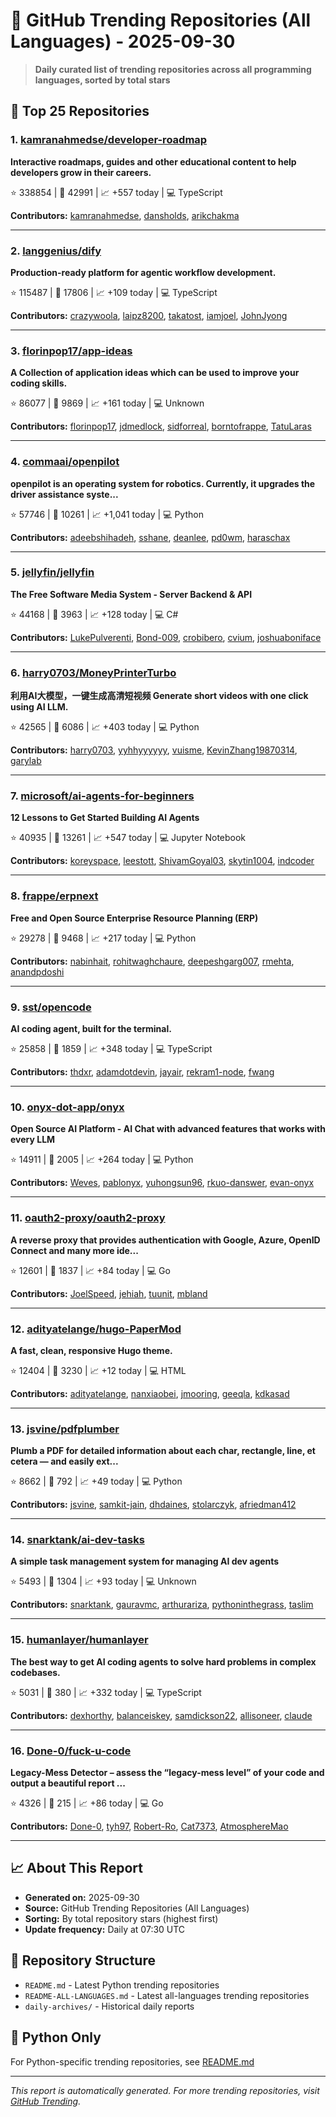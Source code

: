 # 🌟 GitHub Trending Repositories (All Languages) - 2025-09-30

> **Daily curated list of trending repositories across all programming languages, sorted by total stars**

## 🚀 Top 25 Repositories

### 1. [kamranahmedse/developer-roadmap](https://github.com/kamranahmedse/developer-roadmap)

**Interactive roadmaps, guides and other educational content to help developers grow in their careers.**

⭐ 338854 | 🍴 42991 | 📈 +557 today | 💻 TypeScript

**Contributors:** [kamranahmedse](https://github.com/kamranahmedse), [dansholds](https://github.com/dansholds), [arikchakma](https://github.com/arikchakma)

---

### 2. [langgenius/dify](https://github.com/langgenius/dify)

**Production-ready platform for agentic workflow development.**

⭐ 115487 | 🍴 17806 | 📈 +109 today | 💻 TypeScript

**Contributors:** [crazywoola](https://github.com/crazywoola), [laipz8200](https://github.com/laipz8200), [takatost](https://github.com/takatost), [iamjoel](https://github.com/iamjoel), [JohnJyong](https://github.com/JohnJyong)

---

### 3. [florinpop17/app-ideas](https://github.com/florinpop17/app-ideas)

**A Collection of application ideas which can be used to improve your coding skills.**

⭐ 86077 | 🍴 9869 | 📈 +161 today | 💻 Unknown

**Contributors:** [florinpop17](https://github.com/florinpop17), [jdmedlock](https://github.com/jdmedlock), [sidforreal](https://github.com/sidforreal), [borntofrappe](https://github.com/borntofrappe), [TatuLaras](https://github.com/TatuLaras)

---

### 4. [commaai/openpilot](https://github.com/commaai/openpilot)

**openpilot is an operating system for robotics. Currently, it upgrades the driver assistance syste...**

⭐ 57746 | 🍴 10261 | 📈 +1,041 today | 💻 Python

**Contributors:** [adeebshihadeh](https://github.com/adeebshihadeh), [sshane](https://github.com/sshane), [deanlee](https://github.com/deanlee), [pd0wm](https://github.com/pd0wm), [haraschax](https://github.com/haraschax)

---

### 5. [jellyfin/jellyfin](https://github.com/jellyfin/jellyfin)

**The Free Software Media System - Server Backend & API**

⭐ 44168 | 🍴 3963 | 📈 +128 today | 💻 C#

**Contributors:** [LukePulverenti](https://github.com/LukePulverenti), [Bond-009](https://github.com/Bond-009), [crobibero](https://github.com/crobibero), [cvium](https://github.com/cvium), [joshuaboniface](https://github.com/joshuaboniface)

---

### 6. [harry0703/MoneyPrinterTurbo](https://github.com/harry0703/MoneyPrinterTurbo)

**利用AI大模型，一键生成高清短视频 Generate short videos with one click using AI LLM.**

⭐ 42565 | 🍴 6086 | 📈 +403 today | 💻 Python

**Contributors:** [harry0703](https://github.com/harry0703), [yyhhyyyyyy](https://github.com/yyhhyyyyyy), [vuisme](https://github.com/vuisme), [KevinZhang19870314](https://github.com/KevinZhang19870314), [garylab](https://github.com/garylab)

---

### 7. [microsoft/ai-agents-for-beginners](https://github.com/microsoft/ai-agents-for-beginners)

**12 Lessons to Get Started Building AI Agents**

⭐ 40935 | 🍴 13261 | 📈 +547 today | 💻 Jupyter Notebook

**Contributors:** [koreyspace](https://github.com/koreyspace), [leestott](https://github.com/leestott), [ShivamGoyal03](https://github.com/ShivamGoyal03), [skytin1004](https://github.com/skytin1004), [indcoder](https://github.com/indcoder)

---

### 8. [frappe/erpnext](https://github.com/frappe/erpnext)

**Free and Open Source Enterprise Resource Planning (ERP)**

⭐ 29278 | 🍴 9468 | 📈 +217 today | 💻 Python

**Contributors:** [nabinhait](https://github.com/nabinhait), [rohitwaghchaure](https://github.com/rohitwaghchaure), [deepeshgarg007](https://github.com/deepeshgarg007), [rmehta](https://github.com/rmehta), [anandpdoshi](https://github.com/anandpdoshi)

---

### 9. [sst/opencode](https://github.com/sst/opencode)

**AI coding agent, built for the terminal.**

⭐ 25858 | 🍴 1859 | 📈 +348 today | 💻 TypeScript

**Contributors:** [thdxr](https://github.com/thdxr), [adamdotdevin](https://github.com/adamdotdevin), [jayair](https://github.com/jayair), [rekram1-node](https://github.com/rekram1-node), [fwang](https://github.com/fwang)

---

### 10. [onyx-dot-app/onyx](https://github.com/onyx-dot-app/onyx)

**Open Source AI Platform - AI Chat with advanced features that works with every LLM**

⭐ 14911 | 🍴 2005 | 📈 +264 today | 💻 Python

**Contributors:** [Weves](https://github.com/Weves), [pablonyx](https://github.com/pablonyx), [yuhongsun96](https://github.com/yuhongsun96), [rkuo-danswer](https://github.com/rkuo-danswer), [evan-onyx](https://github.com/evan-onyx)

---

### 11. [oauth2-proxy/oauth2-proxy](https://github.com/oauth2-proxy/oauth2-proxy)

**A reverse proxy that provides authentication with Google, Azure, OpenID Connect and many more ide...**

⭐ 12601 | 🍴 1837 | 📈 +84 today | 💻 Go

**Contributors:** [JoelSpeed](https://github.com/JoelSpeed), [jehiah](https://github.com/jehiah), [tuunit](https://github.com/tuunit), [mbland](https://github.com/mbland)

---

### 12. [adityatelange/hugo-PaperMod](https://github.com/adityatelange/hugo-PaperMod)

**A fast, clean, responsive Hugo theme.**

⭐ 12404 | 🍴 3230 | 📈 +12 today | 💻 HTML

**Contributors:** [adityatelange](https://github.com/adityatelange), [nanxiaobei](https://github.com/nanxiaobei), [jmooring](https://github.com/jmooring), [geeqla](https://github.com/geeqla), [kdkasad](https://github.com/kdkasad)

---

### 13. [jsvine/pdfplumber](https://github.com/jsvine/pdfplumber)

**Plumb a PDF for detailed information about each char, rectangle, line, et cetera — and easily ext...**

⭐ 8662 | 🍴 792 | 📈 +49 today | 💻 Python

**Contributors:** [jsvine](https://github.com/jsvine), [samkit-jain](https://github.com/samkit-jain), [dhdaines](https://github.com/dhdaines), [stolarczyk](https://github.com/stolarczyk), [afriedman412](https://github.com/afriedman412)

---

### 14. [snarktank/ai-dev-tasks](https://github.com/snarktank/ai-dev-tasks)

**A simple task management system for managing AI dev agents**

⭐ 5493 | 🍴 1304 | 📈 +93 today | 💻 Unknown

**Contributors:** [snarktank](https://github.com/snarktank), [gauravmc](https://github.com/gauravmc), [arthurariza](https://github.com/arthurariza), [pythoninthegrass](https://github.com/pythoninthegrass), [taslim](https://github.com/taslim)

---

### 15. [humanlayer/humanlayer](https://github.com/humanlayer/humanlayer)

**The best way to get AI coding agents to solve hard problems in complex codebases.**

⭐ 5031 | 🍴 380 | 📈 +332 today | 💻 TypeScript

**Contributors:** [dexhorthy](https://github.com/dexhorthy), [balanceiskey](https://github.com/balanceiskey), [samdickson22](https://github.com/samdickson22), [allisoneer](https://github.com/allisoneer), [claude](https://github.com/claude)

---

### 16. [Done-0/fuck-u-code](https://github.com/Done-0/fuck-u-code)

**Legacy-Mess Detector – assess the “legacy-mess level” of your code and output a beautiful report ...**

⭐ 4326 | 🍴 215 | 📈 +86 today | 💻 Go

**Contributors:** [Done-0](https://github.com/Done-0), [tyh97](https://github.com/tyh97), [Robert-Ro](https://github.com/Robert-Ro), [Cat7373](https://github.com/Cat7373), [AtmosphereMao](https://github.com/AtmosphereMao)

---


## 📈 About This Report

- **Generated on:** 2025-09-30
- **Source:** GitHub Trending Repositories (All Languages)
- **Sorting:** By total repository stars (highest first)
- **Update frequency:** Daily at 07:30 UTC

## 🔗 Repository Structure

- `README.md` - Latest Python trending repositories
- `README-ALL-LANGUAGES.md` - Latest all-languages trending repositories
- `daily-archives/` - Historical daily reports

## 🐍 Python Only

For Python-specific trending repositories, see [README.md](./README.md)

---

*This report is automatically generated. For more trending repositories, visit [GitHub Trending](https://github.com/trending).*
